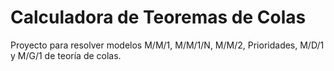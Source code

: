 # Calculadora de Teoremas de Colas

Proyecto para resolver modelos M/M/1, M/M/1/N, M/M/2, Prioridades, M/D/1 y M/G/1 de teoría de colas.
